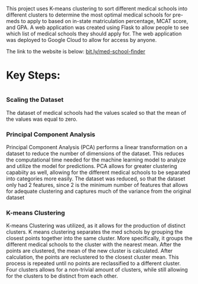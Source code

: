 
This project uses K-means clustering to sort different medical schools into different clusters to determine the most optimal medical schools for pre-meds to apply to based on in-state matriculation percentage, MCAT score, and GPA. A web application was created using Flask to allow people to see which list of medical schools they should apply for. The web application was deployed to Google Cloud to allow for access by anyone. 

The link to the website is below:
[bit.ly/med-school-finder](https://med-school-app-374700.uc.r.appspot.com/)


<h1>Key Steps:<h1>

<h3>Scaling the Dataset</h3>
The dataset of medical schools had the values scaled so that the mean of the values was equal to zero.

<h3>Principal Component Analysis</h3>
Principal Component Analysis (PCA) performs a linear transformation on a dataset to reduce the number of dimensions of the dataset. This reduces the computational time needed for the machine learning model to analyze and utilize the model for predictions. PCA allows for greater clustering capabiity as well, allowing for the different medical schools to be separated into categories more easily. The dataset was reduced, so that the dataset only had 2 features, since 2 is the minimum number of features that allows for adequate clustering and captures much of the variance from the original dataset

<h3>K-means Clustering</h3>
K-means Clustering was utilized, as it allows for the production of distinct clusters. K means clustering separates the med schools by grouping the closest points together into the same cluster. More specifically, it groups the different medical schools to the cluster with the nearest mean. After the points are clustered, the mean of the new cluster is calculated. After calculation, the points are reclustered to the closest cluster mean. This process is repeated until no points are reclassified to a different cluster. Four clusters allows for a non-trivial amount of clusters, while still allowing for the clusters to be distinct from each other.
